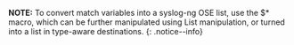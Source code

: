 **NOTE:** To convert match variables into a syslog-ng OSE list, use the $\*
macro, which can be further manipulated using List manipulation,
or turned into a list in type-aware destinations.
{: .notice--info}